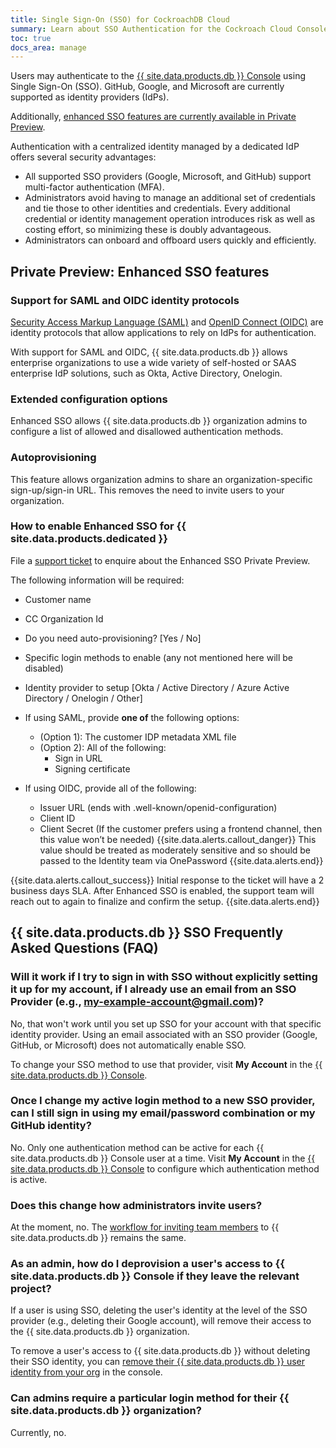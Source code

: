 ```yaml
---
title: Single Sign-On (SSO) for CockroachDB Cloud
summary: Learn about SSO Authentication for the Cockroach Cloud Console
toc: true
docs_area: manage
---
```


Users may authenticate to the [{{ site.data.products.db }} Console](https://cockroachlabs.cloud) using Single Sign-On (SSO). GitHub, Google, and Microsoft are currently supported as identity providers (IdPs).

Additionally, [enhanced SSO features are currently available in Private Preview](#private-preview-enhanced-sso-features).

Authentication with a centralized identity managed by a dedicated IdP offers several security advantages:

- All supported SSO providers (Google, Microsoft, and GitHub) support multi-factor authentication (MFA).
- Administrators avoid having to manage an additional set of credentials and tie those to other identities and credentials. Every additional credential or identity management operation introduces risk as well as costing effort, so minimizing these is doubly advantageous.
- Administrators can onboard and offboard users quickly and efficiently.

## Private Preview: Enhanced SSO features

### Support for SAML and OIDC identity protocols

[Security Access Markup Language (SAML)](https://en.wikipedia.org/wiki/Security_Assertion_Markup_Language) and [OpenID Connect (OIDC)](https://openid.net/connect/) are identity protocols that allow applications to rely on IdPs for authentication.

With support for SAML and OIDC, {{ site.data.products.db }} allows enterprise organizations to use a wide variety of self-hosted or SAAS enterprise IdP solutions, such as Okta, Active Directory, Onelogin.

### Extended configuration options

Enhanced SSO allows {{ site.data.products.db }} organization admins to configure a list of allowed and disallowed authentication methods.

### Autoprovisioning

This feature allows organization admins to share an organization-specific sign-up/sign-in URL. This removes the need to invite users to your organization.

### How to enable Enhanced SSO for {{ site.data.products.dedicated }}

File a [support ticket](https://support.cockroachlabs.com/) to enquire about the Enhanced SSO Private Preview.

The following information will be required:

- Customer name
- CC Organization Id
- Do you need auto-provisioning? [Yes / No]
- Specific login methods to enable (any not mentioned here will be disabled)
- Identity provider to setup [Okta / Active Directory / Azure Active Directory / Onelogin / Other]

- If using SAML, provide **one of** the following options:
	- (Option 1): The customer IDP metadata XML file
	- (Option 2): All of the following:
		- Sign in URL
		- Signing certificate
- If using OIDC, provide all of the following:
	- Issuer URL (ends with .well-known/openid-configuration)
	- Client ID
	- Client Secret (If the customer prefers using a frontend channel, then this value won’t be needed)
		{{site.data.alerts.callout_danger}}
		This value should be treated as moderately sensitive and so should be passed to the Identity team via OnePassword
		{{site.data.alerts.end}}

{{site.data.alerts.callout_success}}
Initial response to the ticket will have a 2 business days SLA. After Enhanced SSO  is enabled, the support team will reach out to again to finalize and confirm the setup.
{{site.data.alerts.end}}

## {{ site.data.products.db }} SSO Frequently Asked Questions (FAQ)

### Will it work if I try to sign in with SSO without explicitly setting it up for my account, if I already use an email from an SSO Provider (e.g., my-example-account@gmail.com)?

No, that won't work until you set up SSO for your account with that specific identity provider. Using an email associated with an SSO provider (Google, GitHub, or Microsoft) does not automatically enable SSO.

To change your SSO method to use that provider, visit **My Account** in the [{{ site.data.products.db }} Console](https://cockroachlabs.cloud).

### Once I change my active login method to a new SSO provider, can I still sign in using my email/password combination or my GitHub identity?

No. Only one authentication method can be active for each {{ site.data.products.db }} Console user at a time. Visit **My Account** in the [{{ site.data.products.db }} Console](https://cockroachlabs.cloud) to configure which authentication method is active.

### Does this change how administrators invite users?

At the moment, no. The [workflow for inviting team members](console-access-management.html#invite-team-members-to-cockroachdb-cloud) to {{ site.data.products.db }} remains the same.

### As an admin, how do I deprovision a user's access to {{ site.data.products.db }} Console if they leave the relevant project?

If a user is using SSO, deleting the user's identity at the level of the SSO provider (e.g., deleting their Google account), will remove their access to the {{ site.data.products.db }} organization.

To remove a user's access to {{ site.data.products.db }} without deleting their SSO identity, you can [remove their {{ site.data.products.db }} user identity from your org](console-access-management.html#delete-a-team-member) in the console.

### Can admins require a particular login method for their {{ site.data.products.db }} organization?

Currently, no.
